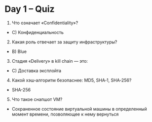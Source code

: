 # Day 1 – Quiz

1. Что означает «Confidentiality»?
- C) Конфиденциальность

2. Какая роль отвечает за защиту инфраструктуры?
- B) Blue

3. Стадия «Delivery» в kill chain — это:
- C) Доставка эксплойта


4. Какой хэш‑алгоритм безопаснее: MD5, SHA‑1, SHA‑256?
- SHA-256

5. Что такое снапшот VM?
- Сохраненное состояние виртуальной машины в определенный момент времени, позволяющее к нему вернуться